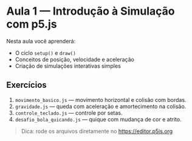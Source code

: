 # Aula 1 — Introdução à Simulação com p5.js

Nesta aula você aprenderá:
- O ciclo `setup()` e `draw()`
- Conceitos de posição, velocidade e aceleração
- Criação de simulações interativas simples

## Exercícios
1. `movimento_basico.js` — movimento horizontal e colisão com bordas.
2. `gravidade.js` — queda com aceleração e amortecimento na colisão.
3. `controle_teclado.js` — controle por setas.
4. `desafio_bola_quicando.js` — quique com mudança de cor e atrito.

> Dica: rode os arquivos diretamente no https://editor.p5js.org